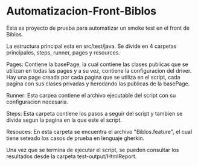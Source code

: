 # Automatizacion-Front-Biblos
Esta es proyecto de prueba para automatizar un smoke test en el front de Biblos.

La estructura principal esta en src/test/java.
Se divide en 4 carpetas principales, steps, runner, pages y resources.

Pages: Contiene la basePage, la cual contiene las clases publicas que se utilizan en todas las pages y a su vez, contiene la configuracion del driver.
Hay una page creada por cada pagina que se utiliza en el script, cada pagina con sus clases privadas y heredando las publicas de la basePage.

Runner: Esta carpea contiene el archivo ejecutable del script con su configuracion necesaria.

Steps: Esta carpeta contiene los pasos a seguir del script y tambien se divide segun la pagina en la que este el script.

Resouces: En esta carpeta se encuentra el archivo "Biblos.feature", el cual tiene seteado los casos de prueba en lenguaje gherkin.

Una vez que se termina de ejecutar el script, se pueden consultar los resultados desde la carpeta test-output/HtmlReport.
